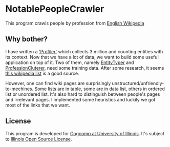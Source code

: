 NotablePeopleCrawler
====================
This program crawls people by profession from [English Wikipedia](http://en.wikipedia.org/)

Why bother?
--------------------
I have written a ['Profiler'](http://zdev.us/profiler/pro/split.html) which collects 3 million and counting entities with its context. Now that we have a lot of data, we want to build some useful application on top of it. Two of them, namely [EntityTyper](https://github.com/zfei/EntityTyper) and [ProfessionCluterer](https://github.com/zfei/ProfessionClusterer), need some training data. After some research, it seems [this wikipedia list](http://en.wikipedia.org/wiki/Lists_of_people_by_occupation) is a good source.

However, one can find wiki pages are surprisingly unstructured/unfriendly-to-mechines. Some lists are in table, some are in data list, others in ordered list or unordered list. It's also hard to distinguish between people's pages and irrelevant pages. I implemented some heuristics and luckily we got most of the links that we want.

License
--------------------
This program is developed for [Cogcomp at University of Illinois](http://cogcomp.cs.illinois.edu/). It's subject to [Illinois Open Source License](http://otm.illinois.edu/uiuc_openSource).